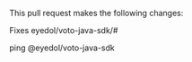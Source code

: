 This pull request makes the following changes:

Fixes eyedol/voto-java-sdk/#

ping @eyedol/voto-java-sdk